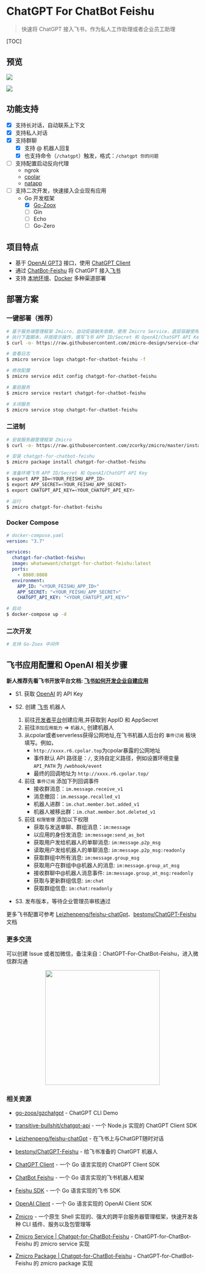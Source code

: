 # ChatGPT For ChatBot Feishu

> 快速将 ChatGPT 接入飞书，作为私人工作助理或者企业员工助理

[TOC]

## 预览
![](./docs/assets/images/chatgpt.chat.group.png)

![](./docs/assets/images/chatgpt.chat.p2p.png)

## 功能支持

* [x] 支持长对话，自动联系上下文
* [x] 支持私人对话
* [x] 支持群聊
  * [x] 支持 @ 机器人回复
  * [x] 也支持命令（`/chatgpt`）触发，格式：`/chatgpt 你的问题`
* [ ] 支持配置启动反向代理
  * ngrok
  * [cpolar](https://dashboard.cpolar.com/)
  * [natapp](https://natapp.cn/)
* [ ] 支持二次开发，快速接入企业现有应用
  * Go 开发框架
    * [x] [Go-Zoox](https://github.com/go-zoox/zoox)
    * [ ] Gin
    * [ ] Echo
    * [ ] Go-Zero

## 项目特点
* 基于 [OpenAI GPT3](https://platform.openai.com/account/api-keys) 接口，使用 [ChatGPT Client](https://github.com/go-zoox/chatgpt-client)
* 通过 [ChatBot-Feishu](https://github.com/go-zoox/chatbot-feishu) 将 ChatGPT 接入[飞书](https://open.feishu.cn/app)
* 支持 [本地环境](https://dashboard.cpolar.com/login)、[Docker](https://www.docker.com/) 多种渠道部署


## 部署方案

### 一键部署（推荐）

```bash
# 基于服务端管理框架 Zmicro，自动安装缺失依赖，使用 Zmicro Service，底层容器使用 Docker
# 执行下面脚本，并按提示操作，填写飞书 APP ID/Secret 和 OpenAI/ChatGPT API Key
$ curl -o- https://raw.githubusercontent.com/zmicro-design/service-chatgpt-for-chatbot-feishu/master/install | bash

# 查看日志
$ zmicro service logs chatgpt-for-chatbot-feishu -f

# 修改配置 
$ zmicro service edit config chatgpt-for-chatbot-feishu

# 重启服务
$ zmicro service restart chatgpt-for-chatbot-feishu

# 关闭服务
$ zmicro service stop chatgpt-for-chatbot-feishu
```

### 二进制

```bash
# 安装服务器管理框架 Zmicro
$ curl -o- https://raw.githubusercontent.com/zcorky/zmicro/master/install | bash

# 安装 chatgpt-for-chatbot-feishu
$ zmicro package install chatgpt-for-chatbot-feishu

# 准备环境飞书 APP ID/Secret 和 OpenAI/ChatGPT API Key
$ export APP_ID=<YOUR_FEISHU_APP_ID>
$ export APP_SECRET=<YOUR_FEISHU_APP_SECRET>
$ export CHATGPT_API_KEY=<YOUR_CHATGPT_API_KEY>

# 运行
$ zmicro chatgpt-for-chatbot-feishu
```

### Docker Compose

```yaml
# docker-compose.yaml
version: "3.7"

services:
  chatgpt-for-chatbot-feishu:
  image: whatwewant/chatgpt-for-chatbot-feishu:latest
  ports:
    - 8080:8080
  environment:
    APP_ID: "<YOUR_FEISHU_APP_ID>"
    APP_SECRET: "<YOUR_FEISHU_APP_SECRET>"
    CHATGPT_API_KEY: "<YOUR_CHATGPT_API_KEY>"
```

```bash
# 启动
$ docker-compose up -d
```

### 二次开发

```bash
# 支持 Go-Zoox 中间件
```

## 飞书应用配置和 OpenAI 相关步骤

**新人推荐先看飞书开放平台文档: [飞书如何开发企业自建应用](https://www.feishu.cn/hc/zh-CN/articles/360049067916)**

*  S1. 获取 [OpenAI](https://platform.openai.com/account/api-keys) 的 API Key
*  S2. 创建 [飞书](https://open.feishu.cn/) 机器人
    1. 前往[开发者平台](https://open.feishu.cn/app?lang=zh-CN)创建应用,并获取到 AppID 和 AppSecret
    2. 前往`添加应用能力` => `机器人`, 创建机器人
    3. 从cpolar或者serverless获得公网地址,在飞书机器人后台的 `事件订阅` 板块填写。例如，
        * `http://xxxx.r6.cpolar.top`为cpolar暴露的公网地址
        * 事件默认 API 路径是：`/`, 支持自定义路径，例如设置环境变量 `API_PATH` 为 `/webhook/event`
        * 最终的回调地址为 `http://xxxx.r6.cpolar.top/`
    4. 前往 `事件订阅` 添加下列回调事件
        * 接收群消息：`im.message.receive_v1`
        * 消息撤回：`im.message.recalled_v1`
        * 机器人进群：`im.chat.member.bot.added_v1`
        * 机器人被移出群：`im.chat.member.bot.deleted_v1`
    5. 前往 `权限管理` 添加以下权限
        * 获取与发送单聊、群组消息：`im:message`
        * 以应用的身份发消息: `im:message:send_as_bot`
        * 获取用户发给机器人的单聊消息: `im:message.p2p_msg`
        * 读取用户发给机器人的单聊消息: `im:message.p2p_msg:readonly`
        * 获取群组中所有消息: `im:message.group_msg`
        * 获取用户在群组中@机器人的消息: `im:message.group_at_msg`
        * 接收群聊中@机器人消息事件: `im:message.group_at_msg:readonly`
        * 获取与更新群组信息: `im:chat`
        * 获取群组信息: `im:chat:readonly`

* S3. 发布版本，等待企业管理员审核通过

更多飞书配置可参考 [Leizhenpeng/feishu-chatGpt](https://github.com/Leizhenpeng/feishu-chatGpt/blob/master/readme.md)、[bestony/ChatGPT-Feishu](https://github.com/bestony/ChatGPT-Feishu) 文档

### 更多交流

可以创建 Issue 或者加微信，备注来自：ChatGPT-For-ChatBot-Feishu，进入微信群沟通

<p align="center">
  <img src="./docs/assets/images/wechat.qrcode.jpeg" alt="" width="300" />
</p>

### 相关资源
* [go-zoox/gzchatgpt](https://github.com/go-zoox/gzchatgpt) - ChatGPT CLI Demo

* [transitive-bullshit/chatgpt-api](https://github.com/transitive-bullshit/chatgpt-api) - 一个 Node.js 实现的 ChatGPT Client SDK

* [Leizhenpeng/feishu-chatGpt](https://github.com/Leizhenpeng/feishu-chatGpt/blob/master/readme.md) - 在飞书上与ChatGPT随时对话

* [bestony/ChatGPT-Feishu](https://github.com/bestony/ChatGPT-Feishu) - 给飞书准备的 ChatGPT 机器人

* [ChatGPT Client](https://github.com/go-zoox/chatgpt-client) - 一个 Go 语言实现的 ChatGPT Client SDK

* [ChatBot Feishu](https://github.com/go-zoox/chatbot-feishu) - 一个 Go 语言实现的飞书机器人框架

* [Feishu SDK](https://github.com/go-zoox/feishu) - 一个 Go 语言实现的飞书 SDK

* [OpenAI Client](https://github.com/go-zoox/openai-client) - 一个 Go 语言实现的 OpenAI Client SDK

* [Zmicro](https://github.com/zcorky/zmicro) - 一个原生 Shell 实现的、强大的跨平台服务器管理框架，快速开发各种 CLI 插件、服务以及包管理等

* [Zmicro Service | Chatgpt-for-ChatBot-Feishu](https://github.com/zmicro-design/service-chatgpt-for-chatbot-feishu) - ChatGPT-for-ChatBot-Feishu 的 zmicro service 实现

* [Zmicro Package | Chatgpt-for-ChatBot-Feishu](https://github.com/zmicro-design/service-chatgpt-for-chatbot-feishu) - ChatGPT-for-ChatBot-Feishu 的 zmicro package 实现

